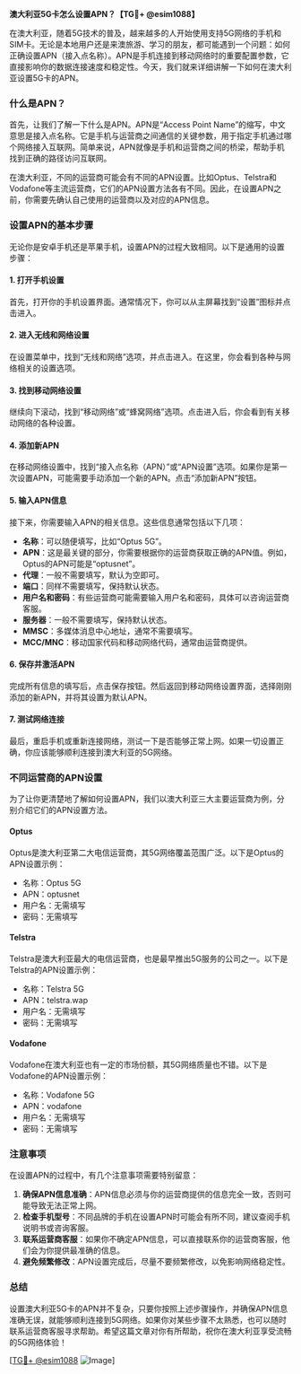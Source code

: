 **澳大利亚5G卡怎么设置APN？【TG💪+ @esim1088】**

在澳大利亚，随着5G技术的普及，越来越多的人开始使用支持5G网络的手机和SIM卡。无论是本地用户还是来澳旅游、学习的朋友，都可能遇到一个问题：如何正确设置APN（接入点名称）。APN是手机连接到移动网络时的重要配置参数，它直接影响你的数据连接速度和稳定性。今天，我们就来详细讲解一下如何在澳大利亚设置5G卡的APN。

### 什么是APN？

首先，让我们了解一下什么是APN。APN是“Access Point Name”的缩写，中文意思是接入点名称。它是手机与运营商之间通信的关键参数，用于指定手机通过哪个网络接入互联网。简单来说，APN就像是手机和运营商之间的桥梁，帮助手机找到正确的路径访问互联网。

在澳大利亚，不同的运营商可能会有不同的APN设置。比如Optus、Telstra和Vodafone等主流运营商，它们的APN设置方法各有不同。因此，在设置APN之前，你需要先确认自己使用的运营商以及对应的APN信息。

### 设置APN的基本步骤

无论你是安卓手机还是苹果手机，设置APN的过程大致相同。以下是通用的设置步骤：

#### 1. 打开手机设置

首先，打开你的手机设置界面。通常情况下，你可以从主屏幕找到“设置”图标并点击进入。

#### 2. 进入无线和网络设置

在设置菜单中，找到“无线和网络”选项，并点击进入。在这里，你会看到各种与网络相关的设置选项。

#### 3. 找到移动网络设置

继续向下滚动，找到“移动网络”或“蜂窝网络”选项。点击进入后，你会看到有关移动网络的各种设置。

#### 4. 添加新APN

在移动网络设置中，找到“接入点名称（APN）”或“APN设置”选项。如果你是第一次设置APN，可能需要手动添加一个新的APN。点击“添加新APN”按钮。

#### 5. 输入APN信息

接下来，你需要输入APN的相关信息。这些信息通常包括以下几项：
- **名称**：可以随便填写，比如“Optus 5G”。
- **APN**：这是最关键的部分，你需要根据你的运营商获取正确的APN值。例如，Optus的APN可能是“optusnet”。
- **代理**：一般不需要填写，默认为空即可。
- **端口**：同样不需要填写，保持默认状态。
- **用户名和密码**：有些运营商可能需要输入用户名和密码，具体可以咨询运营商客服。
- **服务器**：一般不需要填写，保持默认状态。
- **MMSC**：多媒体消息中心地址，通常不需要填写。
- **MCC/MNC**：移动国家代码和移动网络代码，通常由运营商提供。

#### 6. 保存并激活APN

完成所有信息的填写后，点击保存按钮。然后返回到移动网络设置界面，选择刚刚添加的新APN，并将其设置为默认APN。

#### 7. 测试网络连接

最后，重启手机或重新连接网络，测试一下是否能够正常上网。如果一切设置正确，你应该能够顺利连接到澳大利亚的5G网络。

### 不同运营商的APN设置

为了让你更清楚地了解如何设置APN，我们以澳大利亚三大主要运营商为例，分别介绍它们的APN设置方法。

#### Optus

Optus是澳大利亚第二大电信运营商，其5G网络覆盖范围广泛。以下是Optus的APN设置示例：
- 名称：Optus 5G
- APN：optusnet
- 用户名：无需填写
- 密码：无需填写

#### Telstra

Telstra是澳大利亚最大的电信运营商，也是最早推出5G服务的公司之一。以下是Telstra的APN设置示例：
- 名称：Telstra 5G
- APN：telstra.wap
- 用户名：无需填写
- 密码：无需填写

#### Vodafone

Vodafone在澳大利亚也有一定的市场份额，其5G网络质量也不错。以下是Vodafone的APN设置示例：
- 名称：Vodafone 5G
- APN：vodafone
- 用户名：无需填写
- 密码：无需填写

### 注意事项

在设置APN的过程中，有几个注意事项需要特别留意：

1. **确保APN信息准确**：APN信息必须与你的运营商提供的信息完全一致，否则可能导致无法正常上网。
2. **检查手机型号**：不同品牌的手机在设置APN时可能会有所不同，建议查阅手机说明书或咨询客服。
3. **联系运营商客服**：如果你不确定APN信息，可以直接联系你的运营商客服，他们会为你提供最准确的信息。
4. **避免频繁修改**：APN设置完成后，尽量不要频繁修改，以免影响网络稳定性。

### 总结

设置澳大利亚5G卡的APN并不复杂，只要你按照上述步骤操作，并确保APN信息准确无误，就能够顺利连接到5G网络。如果你对某些步骤不太熟悉，也可以随时联系运营商客服寻求帮助。希望这篇文章对你有所帮助，祝你在澳大利亚享受流畅的5G网络体验！

[[TG💪+ @esim1088](https://t.me/s/esim1088) ![Image](https://i.postimg.cc/4NQfJmqS/Snipaste-2025-05-13-00-14-12.png)]